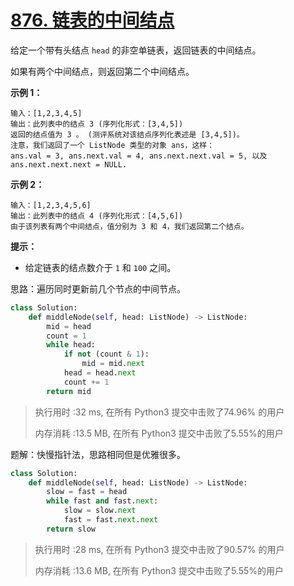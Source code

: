 # [876. 链表的中间结点](https://leetcode-cn.com/problems/middle-of-the-linked-list/)

给定一个带有头结点 `head` 的非空单链表，返回链表的中间结点。

如果有两个中间结点，则返回第二个中间结点。

 

**示例 1：**

```
输入：[1,2,3,4,5]
输出：此列表中的结点 3 (序列化形式：[3,4,5])
返回的结点值为 3 。 (测评系统对该结点序列化表述是 [3,4,5])。
注意，我们返回了一个 ListNode 类型的对象 ans，这样：
ans.val = 3, ans.next.val = 4, ans.next.next.val = 5, 以及 ans.next.next.next = NULL.
```

**示例 2：**

```
输入：[1,2,3,4,5,6]
输出：此列表中的结点 4 (序列化形式：[4,5,6])
由于该列表有两个中间结点，值分别为 3 和 4，我们返回第二个结点。
```

 

**提示：**

- 给定链表的结点数介于 `1` 和 `100` 之间。

思路：遍历同时更新前几个节点的中间节点。

```python
class Solution:
    def middleNode(self, head: ListNode) -> ListNode:
        mid = head
        count = 1
        while head:
            if not (count & 1):
                mid = mid.next
            head = head.next
            count += 1
        return mid
```

> 执行用时 :32 ms, 在所有 Python3 提交中击败了74.96% 的用户
>
> 内存消耗 :13.5 MB, 在所有 Python3 提交中击败了5.55%的用户

题解：快慢指针法，思路相同但是优雅很多。

```python
class Solution:
    def middleNode(self, head: ListNode) -> ListNode:
        slow = fast = head
        while fast and fast.next:
            slow = slow.next
            fast = fast.next.next
        return slow
```

> 执行用时 :28 ms, 在所有 Python3 提交中击败了90.57% 的用户
>
> 内存消耗 :13.6 MB, 在所有 Python3 提交中击败了5.55%的用户
